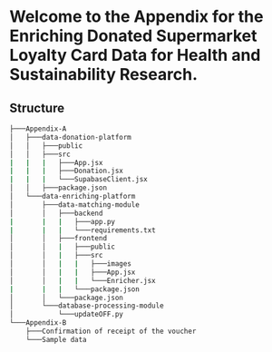 # Welcome to the Appendix for the Enriching Donated Supermarket Loyalty Card Data for Health and Sustainability Research.

## Structure 
```bash
├───Appendix-A
│   ├───data-donation-platform
│   │   ├───public
│   │   ├───src
|   |   |   ├───App.jsx
|   |   |   ├───Donation.jsx
|   |   |   └───SupabaseClient.jsx
│   │   ├───package.json
│   └───data-enriching-platform
│       ├───data-matching-module
│       │   ├───backend
|       |   |   ├───app.py
|       |   |   └───requirements.txt
│       │   ├───frontend
│       │   |   ├───public
│       │   |   ├───src
│       │   |   |   ├───images
│       │   |   |   ├───App.jsx
│       │   |   |   └───Enricher.jsx             
|       |   |   └───package.json
│       │   └───package.json
│       └───database-processing-module
│           └───updateOFF.py
└───Appendix-B
    ├───Confirmation of receipt of the voucher
    └───Sample data
```